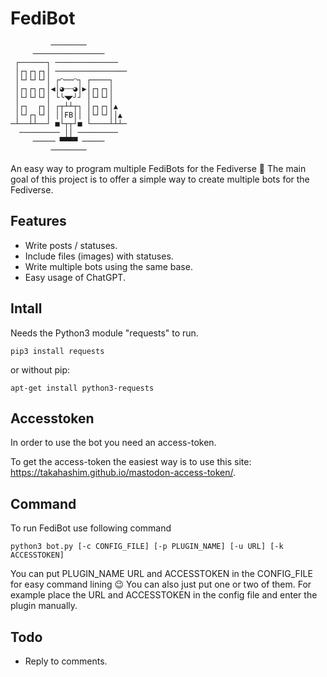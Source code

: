 # FediBot
```
         ────────
     ────────────────
 ┌──────┐ ──────────────
 │┌┐┌┐┌┐│ ────────────────
 │└┘└┘└┘│ ┌◠──◠┐ ┌────┐
 │┌┐┌┐┌┐│◀│◕┄┄◕│▶│┌┐┌┐│
 │└┘└┘└┘│ └╰◥◤╯┘ │└┘└┘│
 │┌┐  ┌┐│ ┌┬┴┴┬┐ │┌┐┌┐│▲
 │└┘┌┐└┘│ ││FB││ │└┘└┘││▲
─┴──┴┴──┘ ■└┬┬┘■ └────┴┴┴─
  ───────── ││ ─────────
     ───── ▀▀▀▀ ─────
         ────────
```
An easy way to program multiple FediBots for the Fediverse 🤖 The main goal of this project is to offer a simple way to create multiple bots for the Fediverse.

## Features
- Write posts / statuses.
- Include files (images) with statuses.
- Write multiple bots using the same base.
- Easy usage of ChatGPT.

## Intall
Needs the Python3 module "requests" to run.

`pip3 install requests`

or without pip:

`apt-get install python3-requests`

## Accesstoken
In order to use the bot you need an access-token.

To get the access-token the easiest way is to use this site: https://takahashim.github.io/mastodon-access-token/.

## Command
To run FediBot use following command

`python3 bot.py [-c CONFIG_FILE] [-p PLUGIN_NAME] [-u URL] [-k ACCESSTOKEN]`

You can put PLUGIN_NAME URL and ACCESSTOKEN in the CONFIG_FILE for easy command lining 😉 You can also just put one or two of them. For example place the URL and ACCESSTOKEN in the config file and enter the plugin manually.

## Todo
- Reply to comments.
